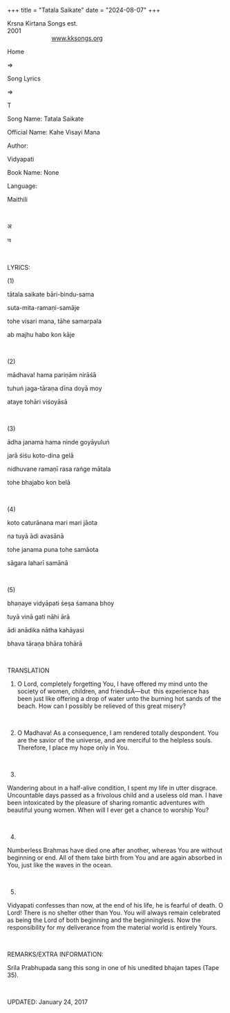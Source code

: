 +++ 
title = "Tatala Saikate"
date = "2024-08-07"
+++

Krsna Kirtana Songs est.
2001                                                                                                                                    
            
www.kksongs.org








Home
 
⇒
 
Song Lyrics
 
⇒
 
T


Song
Name: Tatala Saikate


Official
Name: Kahe Visayi Mana


Author:

Vidyapati


Book
Name: None


Language:

Maithili


 








अ






অ








 


LYRICS:


(1)


tātala
saikate bāri-bindu-sama


suta-mita-ramaṇi-samāje


tohe
visari mana, tāhe samarpala


ab
majhu habo kon kāje


 


(2)


mādhava!
hama pariṇām nirāśā


tuhuń
jaga-tāraṇa dīna doyā moy


ataye
tohāri viśoyāsā


 


(3)


ādha
janama hama ninde goyāyuluń


jarā
śiśu koto-dina gelā


nidhuvane
ramaṇī rasa rańge mātala


tohe
bhajabo kon belā


 


(4)


koto
caturānana mari mari jāota


na
tuyā ādi avasānā


tohe
janama puna tohe samāota


sāgara
laharī samānā


 


(5)


bhaṇaye
vidyāpati śeṣa śamana bhoy


tuyā
vinā gati nāhi ārā


ādi
anādika nātha kahāyasi


bhava
tāraṇa bhāra tohārā


 


TRANSLATION


1) O Lord,
completely forgetting You, I have offered my mind unto the society of women,
children, and friendsÂ—but  this experience has been just like offering a
drop of water unto the burning hot sands of the beach. How can I possibly be
relieved of this great misery?


 


2) O
Madhava! As a consequence, I am rendered totally despondent. You are the savior
of the universe, and are merciful to the helpless souls. Therefore, I place my
hope only in You.


 


3)
Wandering about in a half-alive condition, I spent my life in utter disgrace.
Uncountable days passed as a frivolous child and a useless old man. I have been
intoxicated by the pleasure of sharing romantic adventures with beautiful young
women. When will I ever get a chance to worship You?


 


4)
Numberless Brahmas have died one after another, whereas You are without
beginning or end. All of them take birth from You and are again absorbed in
You, just like the waves in the ocean.


 


5)
Vidyapati confesses than now, at the end of his life, he is fearful of death. O
Lord! There is no shelter other than You. You will always remain celebrated as
being the Lord of both beginning and the beginningless. Now the responsibility
for my deliverance from the material world is entirely Yours.


 


REMARKS/EXTRA
INFORMATION:


Srila
Prabhupada sang this song in one of his unedited bhajan tapes (Tape 35).


 


UPDATED:
 January 24, 2017